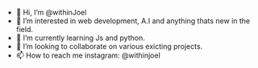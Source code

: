 - 👋 Hi, I’m @withinJoel
- 👀 I’m interested in web development, A.I and anything thats new in the field. 
- 🌱 I’m currently learning Js and python.
- 💞️ I’m looking to collaborate on various exicting projects.
- 📫 How to reach me instagram: @withinjoel

<!---
withinJoel/withinJoel is a ✨ special ✨ repository because its `README.md` (this file) appears on your GitHub profile.
You can click the Preview link to take a look at your changes.
--->
